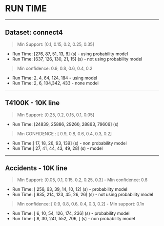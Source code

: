 
# RUN TIME

 ----------------------------------------------------------------------------------------

## Dataset: connect4
>Min Support: [0.1, 0.15, 0.2, 0.25, 0.35]
- Run Time:    [276,   87,  51,   13,    8] (s) - using probability model
- Run Time:    [637,  126, 130,   21,   15] (s) - not using probability model

>Min confidence:   0.9, 0.8, 0.6, 0.4, 0.2
- Run Time:   2,   4,  64, 124, 184 - using model
- Run Time:   2,   6,  104,342, 433 - none model

----------------------------------------------------------------------------------------

## T4100K - 10K line
>Min Support: [0.25, 0.2, 0.15, 0.1, 0.05]
- Run Time: [24839, 25886, 29260, 28863, 79606] (s)

>Min CONFIDENCE : [ 0.9, 0.8,  0.6,  0.4,   0.3,   0.2]
- Run Time:[  17,  18,   26,   93,   139] (s) - non probability model
- Run Time:[  27,  41,    44,  43,   49, 28] (s) - model

----------------------------------------------------------------------------------------

## Accidents - 10K line
>Min Support: [0.05, 0.1, 0.15, 0.2, 0.25, 0.3] - Min confidence: 0.6
- Run Time:    [ 256,  63,   39,  14,   10,  12] (s) - probability model
- Run Time:    [ 835, 214,  123,  45,   26,  26] (s) - not using probability model


> Min confidence: [ 0.9, 0.8,  0.6,  0.4,   0.3,   0.2] - Min support: 0.1n
- Run Time:       [   6,  10,   54,  126,   174,   236] (s) - probability model
- Run Time:       [   8,  30,   241, 552,   706,   ] (s) - non probability model